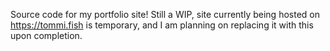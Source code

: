 Source code for my portfolio site!
Still a WIP, site currently being hosted on https://tommi.fish is temporary, and I am planning on replacing it with this upon completion.

